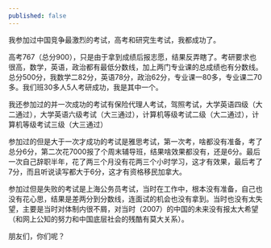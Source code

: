 ```yaml
---
published: false
---
```


我参加过中国竞争最激烈的考试，高考和研究生考试，我都成功了。

高考767（总分900），只是由于拿到成绩后报志愿，结果反弄瞎了。考研要求也很高，数学，英语，政治都有最低分数线，加上两门专业课的总成绩也有分数线。总分500分，我数学二82分，英语78分，政治62分，专业课一80多，专业课二70多。我们班30多人5人考研成功，我是其中一个。

我还参加过的并一次成功的考试有保险代理人考试，驾照考试，大学英语四级（大二通过），大学英语六级考试（大三通过），计算机等级考试二级（大二通过），计算机等级考试三级（大三通过）

参加过的但是大于一次才成功的考试是雅思考试，第一次考，啥都没有准备，考了总分6分，第二次花7000报了个周末辅导班，结果啥效果都没有，还是6分。最后一次自己辞职半年，花了两三个月没有花两三个小时学习，这才有效果，最后考了7分，而且听说读写都大于6分，这才有资格移民加拿大。

参加过但是失败的考试是上海公务员考试，当时在工作中，根本没有准备，自己也没有花心思，结果是差两分到分数线，连面试的机会也没有拿到。当时也没有太失望，主要是当时对体制内很不屑，对当时（2007）的中国的未来没有报太大希望（和网上公知的努力和中国底层社会的残酷有莫大关系）。

朋友们，你们呢？

